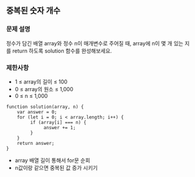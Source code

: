 ## 중복된 숫자 개수

### 문제 설명
정수가 담긴 배열 array와 정수 n이 매개변수로 주어질 때, array에 n이 몇 개 있는 지를 return 하도록 solution 함수를 완성해보세요.

### 제한사항
+ 1 ≤ array의 길이 ≤ 100
+ 0 ≤ array의 원소 ≤ 1,000
+ 0 ≤ n ≤ 1,000

```
function solution(array, n) {
    var answer = 0;
    for (let i = 0; i < array.length; i++) {
         if (array[i] === n) {
              answer += 1; 
         }
    }
    return answer;
}
```
+ array 배열 길이 통해서 for문 순회
+ n값이랑 같으면 중복된 값 증가 시키기
